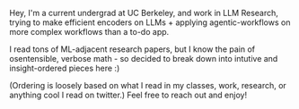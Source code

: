 Hey, I'm a current undergrad at UC Berkeley, and work in LLM Research, trying to make efficient encoders on LLMs + applying agentic-workflows on more complex workflows than a to-do app.

I read tons of ML-adjacent research papers, but I know the pain of osentensible, verbose math - so decided to break down into intutive and insight-ordered pieces here :)

(Ordering is loosely based on what I read in my classes, work, research, or anything cool I read on twitter.) Feel free to reach out and enjoy!
